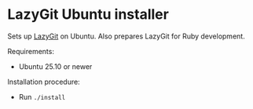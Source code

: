 # LazyGit Ubuntu installer

Sets up [LazyGit](https://www.lazyvim.org) on Ubuntu.
Also prepares LazyGit for Ruby development.

Requirements:

- Ubuntu 25.10 or newer

Installation procedure:

- Run `./install`

